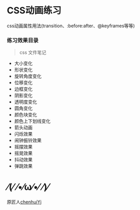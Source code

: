 # CSS动画练习

css动画属性用法(transition、:before:after、@keyframes等等)

### 练习效果目录

> css 文件笔记

- 大小变化
- 形状变化
- 旋转角度变化
- 位移变化
- 边框变化
- 阴影变化
- 透明度变化
- 圆角变化
- 颜色块变化
- 颜色上下划线变化
- 箭头动画
- 闪烁效果
- 闹钟振铃效果
- 摇摆效果
- 摇晃效果
- 抖动效果
- 弹跳效果

# ⁄(⁄ ⁄•⁄ω⁄•⁄ ⁄)⁄

原匠人[chenhuiYj](https://github.com/chenhuiYj/ec-css)